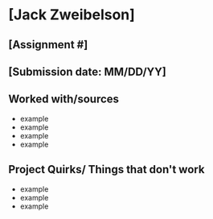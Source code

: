 # [Jack Zweibelson]
## [Assignment #]
## [Submission date: MM/DD/YY]
## Worked with/sources 
* example
* example
* example
* example
## Project Quirks/ Things that don't work
* example
* example
* example
